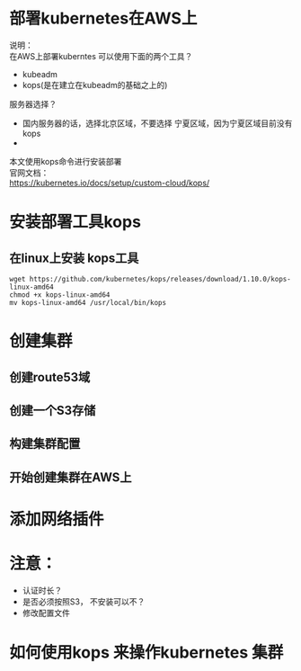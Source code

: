 # 部署kubernetes在AWS上  

说明：  
在AWS上部署kuberntes 可以使用下面的两个工具？  
- kubeadm 
- kops(是在建立在kubeadm的基础之上的) 

服务器选择？  
- 国内服务器的话，选择北京区域，不要选择 宁夏区域，因为宁夏区域目前没有kops 
- 

本文使用kops命令进行安装部署    
官网文档：  
https://kubernetes.io/docs/setup/custom-cloud/kops/  

# 安装部署工具kops  
## 在linux上安装 kops工具  
```
wget https://github.com/kubernetes/kops/releases/download/1.10.0/kops-linux-amd64
chmod +x kops-linux-amd64
mv kops-linux-amd64 /usr/local/bin/kops
```  
# 创建集群  
## 创建route53域  


## 创建一个S3存储  


## 构建集群配置  


## 开始创建集群在AWS上 




# 添加网络插件  

# 注意：  
- 认证时长？ 
- 是否必须按照S3， 不安装可以不？  
- 修改配置文件 

# 如何使用kops 来操作kubernetes 集群  











